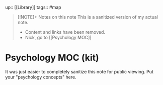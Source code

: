 up:: [[Library]]
tags:: #map 

> [!NOTE]+ Notes on this note
> This is a sanitized version of my actual note. 
> - Content and links have been removed.
> - Nick, go to [[Psychology MOC]]


# Psychology MOC (kit)
It was just easier to completely sanitize this note for public viewing. Put your "psychology concepts" here.